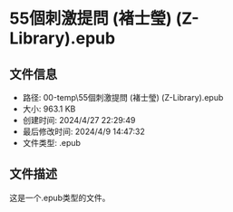 ﻿# 55個刺激提問 (褚士瑩) (Z-Library).epub

## 文件信息
- 路径: 00-temp\55個刺激提問 (褚士瑩) (Z-Library).epub
- 大小: 963.1 KB
- 创建时间: 2024/4/27 22:29:49
- 最后修改时间: 2024/4/9 14:47:32
- 文件类型: .epub

## 文件描述
这是一个.epub类型的文件。

